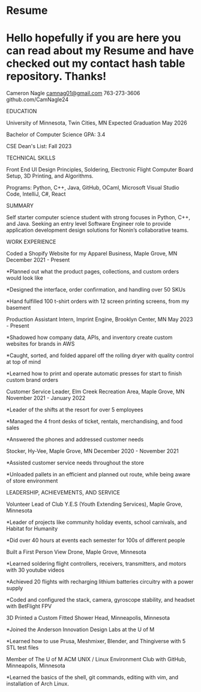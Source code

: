 # Resume
# Hello hopefully if you are here you can read about my Resume and have checked out my contact hash table repository. Thanks!

Cameron Nagle
camnag01@gmail.com		            763-273-3606		    		     github.com/CamNagle24

EDUCATION														

University of Minnesota, Twin Cities, MN					         Expected Graduation May 2026

Bachelor of Computer Science 					                      			          GPA: 3.4

CSE Dean's List: Fall 2023

TECHNICAL SKILLS

Front End UI Design Principles, Soldering, Electronic Flight Computer Board Setup, 3D Printing, and Algorithms.

Programs: Python, C++, Java, GitHub, OCaml, Microsoft Visual Studio Code, IntelliJ, C#, React

SUMMARY														

Self starter computer science student with strong focuses in Python, C++, and Java. Seeking an entry level Software Engineer role to provide application development design solutions for Nonin’s collaborative teams.

WORK EXPERIENCE

Coded a Shopify Website for my Apparel Business, Maple Grove, MN 		       December 2021 - Present
  
*Planned out what the product pages, collections, and custom orders would look like
  
*Designed the interface, order confirmation, and handling over 50 SKUs
  
*Hand fulfilled 100 t-shirt orders with 12 screen printing screens, from my basement

Production Assistant Intern, Imprint Engine, Brooklyn Center, MN				     May 2023 - Present
  
*Shadowed how company data, APIs, and inventory create custom websites for brands in AWS
  
*Caught, sorted, and folded apparel off the rolling dryer with quality control at top of mind
  
*Learned how to print and operate automatic presses for start to finish custom brand orders

Customer Service Leader, Elm Creek Recreation Area, Maple Grove, MN 	         November 2021 - January 2022
  
*Leader of the shifts at the resort for over 5 employees
  
*Managed the 4 front desks of ticket, rentals, merchandising, and food sales
  
*Answered the phones and addressed customer needs

Stocker, Hy-Vee, Maple Grove, MN 				               	     December 2020 - November 2021
  
*Assisted customer service needs throughout the store
  
*Unloaded pallets in an efficient and planned out route, while being aware of store environment

LEADERSHIP, ACHIEVEMENTS, AND SERVICE

Volunteer Lead of Club Y.E.S (Youth Extending Services), Maple Grove, Minnesota
  
*Leader of projects like community holiday events, school carnivals, and Habitat for Humanity
  
*Did over 40 hours at events each semester for 100s of different people

Built a First Person View Drone, Maple Grove, Minnesota
  
*Learned soldering flight controllers, receivers, transmitters, and motors with 30 youtube videos      
  
*Achieved 20 flights with recharging lithium batteries circuitry with a power supply
  
*Coded and configured the stack, camera, gyroscope stability, and headset with BetFlight FPV

3D Printed a Custom Fitted Shower Head, Minneapolis, Minnesota
  
*Joined the Anderson Innovation Design Labs at the U of M
  
*Learned how to use Prusa, Meshmixer, Blender, and Thingiverse with 5 STL test files

Member of The U of M ACM UNIX / Linux Environment Club with GitHub, Minneapolis, Minnesota
  
*Learned the basics of the shell, git commands, editing with vim, and installation of Arch Linux.
